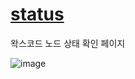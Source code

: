# [status](https://status.wakscord.xyz/)

왁스코드 노드 상태 확인 페이지

![image](https://user-images.githubusercontent.com/61264156/232208936-2e73b7d2-cf3f-47c8-9296-fe463db19660.png)
